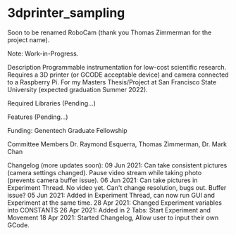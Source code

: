 # 3dprinter_sampling
Soon to be renamed RoboCam (thank you Thomas Zimmerman for the project name).

Note: Work-in-Progress.

Description
Programmable instrumentation for low-cost scientific research.
Requires a 3D printer (or GCODE acceptable device) and camera
connected to a Raspberry Pi. For my Masters Thesis/Project at
San Francisco State University (expected graduation Summer 2022).

Required Libraries
(Pending...)

Features
(Pending...)

Funding:
Genentech Graduate Fellowship


Committee Members
Dr. Raymond Esquerra, Thomas Zimmerman, Dr. Mark Chan


Changelog (more updates soon):
09 Jun 2021: Can take consistent pictures (camera settings changed). Pause video stream while taking photo (prevents camera buffer issue).
06 Jun 2021: Can take pictures in Experiment Thread. No video yet. Can't change resolution, bugs out. Buffer issue?
05 Jun 2021: Added in Experiment Thread, can now run GUI and Experiment at the same time.
28 Apr 2021: Changed Experiment variables into CONSTANTS
26 Apr 2021: Added in 2 Tabs: Start Experiment and Movement
18 Apr 2021: Started Changelog, Allow user to input their own GCode.

